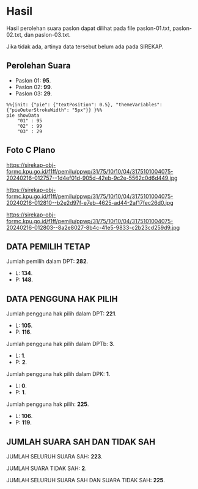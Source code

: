 # Hasil

Hasil perolehan suara paslon dapat dilihat pada file paslon-01.txt, paslon-02.txt, dan paslon-03.txt.

Jika tidak ada, artinya data tersebut belum ada pada SIREKAP.

## Perolehan Suara

 * Paslon 01: **95**.
 * Paslon 02: **99**.
 * Paslon 03: **29**.

```mermaid
%%{init: {"pie": {"textPosition": 0.5}, "themeVariables": {"pieOuterStrokeWidth": "5px"}} }%%
pie showData
    "01" : 95
    "02" : 99
    "03" : 29
```
## Foto C Plano

https://sirekap-obj-formc.kpu.go.id/f1ff/pemilu/ppwp/31/75/10/10/04/3175101004075-20240216-012757--1d4ef01d-905d-42eb-9c2e-5562c0d6d449.jpg

https://sirekap-obj-formc.kpu.go.id/f1ff/pemilu/ppwp/31/75/10/10/04/3175101004075-20240216-012810--b2e2d97f-e7eb-4625-ad44-2af17fec26d0.jpg

https://sirekap-obj-formc.kpu.go.id/f1ff/pemilu/ppwp/31/75/10/10/04/3175101004075-20240216-012803--8a2e8027-8b4c-41e5-9833-c2b23cd259d9.jpg

## DATA PEMILIH TETAP

Jumlah pemilih dalam DPT: **282**.
 * L: **134**.
 * P: **148**.

## DATA PENGGUNA HAK PILIH

Jumlah pengguna hak pilih dalam DPT: **221**.
 * L: **105**.
 * P: **116**.

Jumlah pengguna hak pilih dalam DPTb: **3**.
 * L: **1**.
 * P: **2**.

Jumlah pengguna hak pilih dalam DPK: **1**.
 * L: **0**.
 * P: **1**.

Jumlah pengguna hak pilih: **225**.
 * L: **106**.
 * P: **119**.

## JUMLAH SUARA SAH DAN TIDAK SAH

JUMLAH SELURUH SUARA SAH: **223**.

JUMLAH SUARA TIDAK SAH: **2**.

JUMLAH SELURUH SUARA SAH DAN SUARA TIDAK SAH: **225**.
